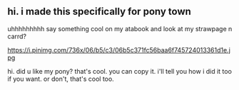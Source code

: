 ## hi. i made this specifically for pony town
uhhhhhhhhh say something cool on my atabook and look at my strawpage n carrd? 

https://i.pinimg.com/736x/06/b5/c3/06b5c371fc56baa6f745724013361d1e.jpg

hi. did u like my pony? that's cool. you can copy it. i'll tell you how i did it too if you want. or don't, that's cool too.
